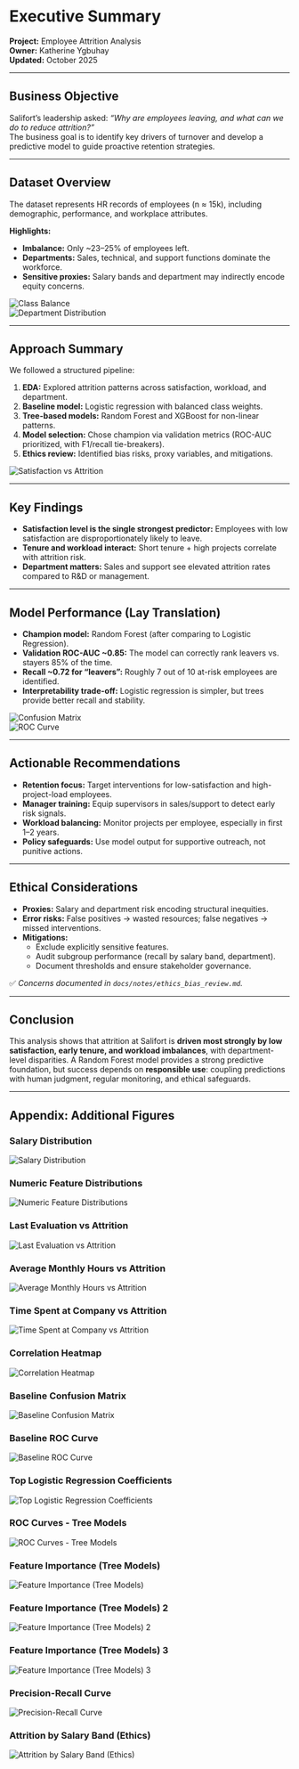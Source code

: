 # Executive Summary

**Project:** Employee Attrition Analysis  
**Owner:** Katherine Ygbuhay  
**Updated:** October 2025  

---

## Business Objective  
Salifort’s leadership asked: *“Why are employees leaving, and what can we do to reduce attrition?”*  
The business goal is to identify key drivers of turnover and develop a predictive model to guide proactive retention strategies.  

---

## Dataset Overview  
The dataset represents HR records of employees (n ≈ 15k), including demographic, performance, and workplace attributes.  

**Highlights:**  
- **Imbalance:** Only ~23–25% of employees left.  
- **Departments:** Sales, technical, and support functions dominate the workforce.  
- **Sensitive proxies:** Salary bands and department may indirectly encode equity concerns.  

![Class Balance](../figures/03_exploratory_analysis/class_balance_attrition_left.png)  
![Department Distribution](../figures/03_exploratory_analysis/department_distribution.png)  

---

## Approach Summary  
We followed a structured pipeline:  

1. **EDA:** Explored attrition patterns across satisfaction, workload, and department.  
2. **Baseline model:** Logistic regression with balanced class weights.  
3. **Tree-based models:** Random Forest and XGBoost for non-linear patterns.  
4. **Model selection:** Chose champion via validation metrics (ROC-AUC prioritized, with F1/recall tie-breakers).  
5. **Ethics review:** Identified bias risks, proxy variables, and mitigations.  

![Satisfaction vs Attrition](../figures/03_exploratory_analysis/satisfaction_level_vs_attrition.png)  

---

## Key Findings  
- **Satisfaction level is the single strongest predictor:** Employees with low satisfaction are disproportionately likely to leave.  
- **Tenure and workload interact:** Short tenure + high projects correlate with attrition risk.  
- **Department matters:** Sales and support see elevated attrition rates compared to R&D or management.  

---

## Model Performance (Lay Translation)  
- **Champion model:** Random Forest (after comparing to Logistic Regression).  
- **Validation ROC-AUC ~0.85:** The model can correctly rank leavers vs. stayers 85% of the time.  
- **Recall ~0.72 for “leavers”:** Roughly 7 out of 10 at-risk employees are identified.  
- **Interpretability trade-off:** Logistic regression is simpler, but trees provide better recall and stability.  

![Confusion Matrix](../figures/06_model_selection/confusion_matrix.png)  
![ROC Curve](../figures/06_model_selection/roc_curve.png)  

---

## Actionable Recommendations  
- **Retention focus:** Target interventions for low-satisfaction and high-project-load employees.  
- **Manager training:** Equip supervisors in sales/support to detect early risk signals.  
- **Workload balancing:** Monitor projects per employee, especially in first 1–2 years.  
- **Policy safeguards:** Use model output for supportive outreach, not punitive actions.  

---

## Ethical Considerations  
- **Proxies:** Salary and department risk encoding structural inequities.  
- **Error risks:** False positives → wasted resources; false negatives → missed interventions.  
- **Mitigations:**  
  - Exclude explicitly sensitive features.  
  - Audit subgroup performance (recall by salary band, department).  
  - Document thresholds and ensure stakeholder governance.  

✅ *Concerns documented in `docs/notes/ethics_bias_review.md`.*  

---

## Conclusion  
This analysis shows that attrition at Salifort is **driven most strongly by low satisfaction, early tenure, and workload imbalances**, with department-level disparities. A Random Forest model provides a strong predictive foundation, but success depends on **responsible use**: coupling predictions with human judgment, regular monitoring, and ethical safeguards.

---

## Appendix: Additional Figures

### Salary Distribution
![Salary Distribution](../figures/03_exploratory_analysis/salary_distribution.png)

### Numeric Feature Distributions
![Numeric Feature Distributions](../figures/03_exploratory_analysis/numeric_feature_distributions.png)

### Last Evaluation vs Attrition
![Last Evaluation vs Attrition](../figures/03_exploratory_analysis/last_evaluation_vs_attrition.png)

### Average Monthly Hours vs Attrition
![Average Monthly Hours vs Attrition](../figures/03_exploratory_analysis/average_montly_hours_vs_attrition.png)

### Time Spent at Company vs Attrition
![Time Spent at Company vs Attrition](../figures/03_exploratory_analysis/time_spend_company_vs_attrition.png)

### Correlation Heatmap
![Correlation Heatmap](../figures/03_exploratory_analysis/correlation_heatmap.png)

### Baseline Confusion Matrix
![Baseline Confusion Matrix](../figures/04_baseline_logreg/confusion_matrix_baseline_logistic_regression.png)

### Baseline ROC Curve
![Baseline ROC Curve](../figures/04_baseline_logreg/roc_curve_baseline_logistic_regression.png)

### Top Logistic Regression Coefficients
![Top Logistic Regression Coefficients](../figures/04_baseline_logreg/top_coefficient_magnitudes_baseline_logistic_regression.png)

### ROC Curves - Tree Models
![ROC Curves - Tree Models](../figures/05_tree_models/roc_curves_tree_based_models.png)

### Feature Importance (Tree Models)
![Feature Importance (Tree Models)](../figures/05_tree_models/feature_importance_plots.png)

### Feature Importance (Tree Models) 2
![Feature Importance (Tree Models) 2](../figures/05_tree_models/feature_importance_plots_2.png)

### Feature Importance (Tree Models) 3
![Feature Importance (Tree Models) 3](../figures/05_tree_models/feature_importance_plots_3.png)

### Precision-Recall Curve
![Precision-Recall Curve](../figures/06_model_selection/precisionrecall_curve.png)

### Attrition by Salary Band (Ethics)
![Attrition by Salary Band (Ethics)](../figures/07_ethics_bias_review/attrition_rate_by_salary.png)

